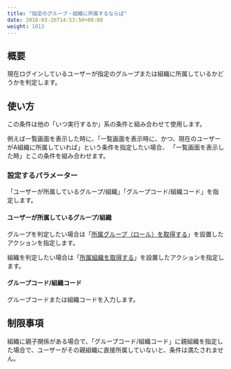 ```yaml
---
title: "指定のグループ・組織に所属するならば"
date: 2018-03-26T14:53:50+09:00
weight: 1013
---
```


## 概要

現在ログインしているユーザーが指定のグループまたは組織に所属しているかどうかを判定します。

## 使い方

この条件は他の「いつ実行するか」系の条件と組み合わせて使用します。

例えば一覧画面を表示した時に、「一覧画面を表示時に、かつ、現在のユーザーがA組織に所属していれば」という条件を指定したい場合、
「一覧画面を表示した時」とこの条件を組み合わせます。

### 設定するパラメーター

「ユーザーが所属しているグループ/組織」「グループコード/組織コード」を指定します。

#### ユーザーが所属しているグループ/組織

グループを判定したい場合は「[所属グループ（ロール）を取得する](../../../actions/other/get_user_roles)」を設置したアクションを指定します。

組織を判定したい場合は「[所属組織を取得する](../../../actions/other/get_user_organization)」を設置したアクションを指定します。

#### グループコード/組織コード

グループコードまたは組織コードを入力します。

## 制限事項

組織に親子関係がある場合で、「グループコード/組織コード」に親組織を指定した場合で、ユーザーがその親組織に直接所属していないと、条件は満たされません。

